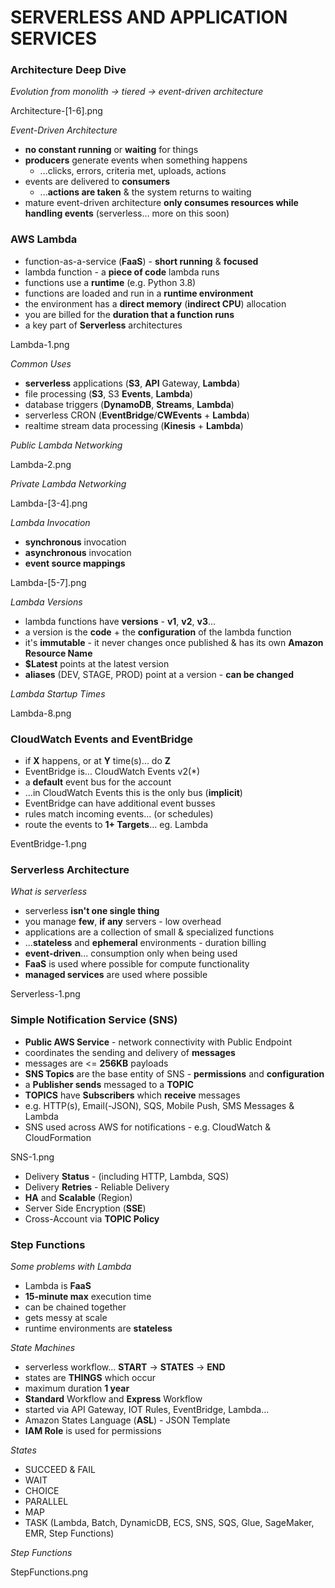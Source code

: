 # SERVERLESS AND APPLICATION SERVICES

### Architecture Deep Dive

_Evolution from monolith -> tiered -> event-driven architecture_

Architecture-[1-6].png

_Event-Driven Architecture_

- **no constant running** or **waiting** for things
- **producers** generate events when something happens
  - ...clicks, errors, criteria met, uploads, actions
- events are delivered to **consumers**
  - ...**actions are taken** & the system returns to waiting
- mature event-driven architecture **only consumes resources while handling events** (serverless... more on this soon)

### AWS Lambda

- function-as-a-service (**FaaS**) - **short running** & **focused**
- lambda function - a **piece of code** lambda runs
- functions use a **runtime** (e.g. Python 3.8)
- functions are loaded and run in a **runtime environment**
- the environment has a **direct memory** (**indirect CPU**) allocation
- you are billed for the **duration that a function runs**
- a key part of **Serverless** architectures

Lambda-1.png

_Common Uses_

- **serverless** applications (**S3**, **API** Gateway, **Lambda**)
- file processing (**S3**, S3 **Events**, **Lambda**)
- database triggers (**DynamoDB**, **Streams**, **Lambda**)
- serverless CRON (**EventBridge**/**CWEvents** + **Lambda**)
- realtime stream data processing (**Kinesis** + **Lambda**)

_Public Lambda Networking_

Lambda-2.png

_Private Lambda Networking_

Lambda-[3-4].png

_Lambda Invocation_

- **synchronous** invocation
- **asynchronous** invocation
- **event source mappings**

Lambda-[5-7].png

_Lambda Versions_

- lambda functions have **versions** - **v1**, **v2**, **v3**...
- a version is the **code** + the **configuration** of the lambda function
- it's **immutable** - it never changes once published & has its own **Amazon Resource Name**
- **$Latest** points at the latest version
- **aliases** (DEV, STAGE, PROD) point at a version - **can be changed**

_Lambda Startup Times_

Lambda-8.png

### CloudWatch Events and EventBridge

- if **X** happens, or at **Y** time(s)... do **Z**
- EventBridge is... CloudWatch Events v2(\*)
- a **default** event bus for the account
- ...in CloudWatch Events this is the only bus (**implicit**)
- EventBridge can have additional event busses
- rules match incoming events... (or schedules)
- route the events to **1+ Targets**... eg. Lambda

EventBridge-1.png

### Serverless Architecture

_What is serverless_

- serverless **isn't one single thing**
- you manage **few**, **if any** servers - low overhead
- applications are a collection of small & specialized functions
- ...**stateless** and **ephemeral** environments - duration billing
- **event-driven**... consumption only when being used
- **FaaS** is used where possible for compute functionality
- **managed services** are used where possible

Serverless-1.png

### Simple Notification Service (SNS)

- **Public AWS Service** - network connectivity with Public Endpoint
- coordinates the sending and delivery of **messages**
- messages are <= **256KB** payloads
- **SNS Topics** are the base entity of SNS - **permissions** and **configuration**
- a **Publisher sends** messaged to a **TOPIC**
- **TOPICS** have **Subscribers** which **receive** messages
- e.g. HTTP(s), Email(-JSON), SQS, Mobile Push, SMS Messages & Lambda
- SNS used across AWS for notifications - e.g. CloudWatch & CloudFormation

SNS-1.png

- Delivery **Status** - (including HTTP, Lambda, SQS)
- Delivery **Retries** - Reliable Delivery
- **HA** and **Scalable** (Region)
- Server Side Encryption (**SSE**)
- Cross-Account via **TOPIC Policy**

### Step Functions

_Some problems with Lambda_

- Lambda is **FaaS**
- **15-minute max** execution time
- can be chained together
- gets messy at scale
- runtime environments are **stateless**

_State Machines_

- serverless workflow... **START** -> **STATES** -> **END**
- states are **THINGS** which occur
- maximum duration **1 year**
- **Standard** Workflow and **Express** Workflow
- started via API Gateway, IOT Rules, EventBridge, Lambda...
- Amazon States Language (**ASL**) - JSON Template
- **IAM Role** is used for permissions

_States_

- SUCCEED & FAIL
- WAIT
- CHOICE
- PARALLEL
- MAP
- TASK (Lambda, Batch, DynamicDB, ECS, SNS, SQS, Glue, SageMaker, EMR, Step Functions)

_Step Functions_

StepFunctions.png
